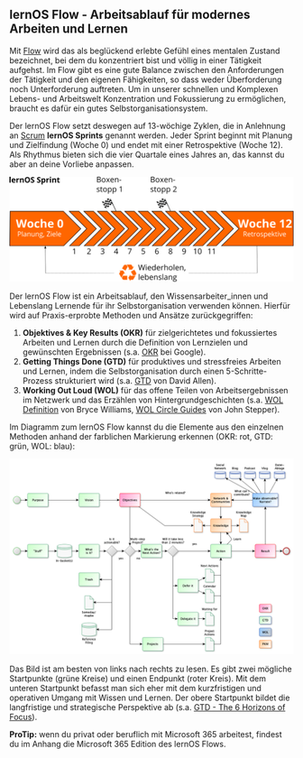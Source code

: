 ## lernOS Flow - Arbeitsablauf für modernes Arbeiten und Lernen

Mit [Flow](https://de.wikipedia.org/wiki/Flow_(Psychologie)) wird das als beglückend erlebte Gefühl eines mentalen Zustand bezeichnet, bei dem du konzentriert bist und völlig in einer Tätigkeit aufgehst. Im Flow gibt es eine gute Balance zwischen den Anforderungen der Tätigkeit und den eigenen Fähigkeiten, so dass weder Überforderung noch Unterforderung auftreten. Um in unserer schnellen und Komplexen Lebens- und Arbeitswelt Konzentration und Fokussierung zu ermöglichen, braucht es dafür ein gutes Selbstorganisationsystem.

Der lernOS Flow setzt deswegen auf 13-wöchige Zyklen, die in Anlehnung an [Scrum](https://scrumguides.org) **lernOS Sprints** genannt werden. Jeder Sprint beginnt mit Planung und Zielfindung (Woche 0) und endet mit einer Retrospektive (Woche 12). Als Rhythmus bieten sich die vier Quartale eines Jahres an, das kannst du aber an deine Vorliebe anpassen.

![lernOS Sprint](images/lernOS-Sprint.png)

Der lernOS Flow ist ein Arbeitsablauf, den Wissensarbeiter_innen und Lebenslang Lernende für ihr Selbstorganisation verwenden können. Hierfür wird auf Praxis-erprobte Methoden und Ansätze zurückgegriffen: 

1. **Objektives & Key Results (OKR)** für zielgerichtetes und fokussiertes Arbeiten und Lernen durch die Definition von Lernzielen und gewünschten Ergebnissen (s.a. [OKR](https://rework.withgoogle.com/guides/set-goals-with-okrs/steps/introduction/) bei Google).
2. **Getting Things Done (GTD)** für produktives und stressfreies Arbeiten und Lernen, indem die Selbstorganisation durch einen 5-Schritte-Prozess strukturiert wird (s.a. [GTD](https://gettingthingsdone.com) von David Allen).
3. **Working Out Loud (WOL)** für das offene Teilen von Arbeitsergebnissen im Netzwerk und das Erzählen von Hintergrundgeschichten (s.a. [WOL Definition](https://thebryceswrite.com/2010/11/29/when-will-we-work-out-loud-soon/) von Bryce Williams, [WOL Circle Guides](https://workingoutloud.com/de/fur-dich) von John Stepper).

Im Diagramm zum lernOS Flow kannst du die Elemente aus den einzelnen Methoden anhand der farblichen Markierung erkennen (OKR: rot, GTD: grün, WOL: blau): 

![](./images/lernOS-for-You-Flow.png)

Das Bild ist am besten von links nach rechts zu lesen.  Es gibt zwei mögliche Startpunkte (grüne Kreise) und einen Endpunkt (roter Kreis). Mit dem unteren Startpunkt befasst man sich eher mit dem kurzfristigen und operativen Umgang mit Wissen und Lernen. Der obere Startpunkt bildet die langfristige und strategische Perspektive ab (s.a. [GTD - The 6 Horizons of Focus](https://gettingthingsdone.com/2011/01/the-6-horizons-of-focus/)).

**ProTip:** wenn du privat oder beruflich mit Microsoft 365 arbeitest, findest du im Anhang die Microsoft 365 Edition des lernOS Flows.

